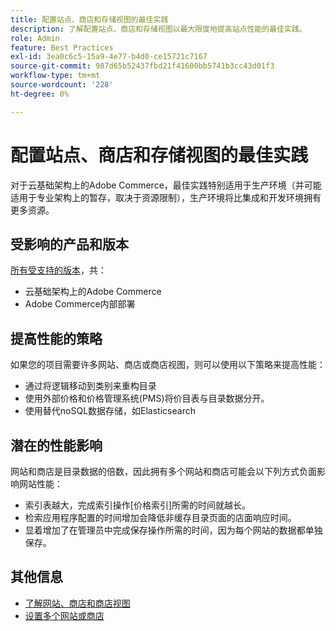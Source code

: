 ```yaml
---
title: 配置站点、商店和存储视图的最佳实践
description: 了解配置站点、商店和存储视图以最大限度地提高站点性能的最佳实践。
role: Admin
feature: Best Practices
exl-id: 3ea0c6c5-15a9-4e77-b4d0-ce15721c7167
source-git-commit: 987d65b52437fbd21f41600bb5741b3cc43d01f3
workflow-type: tm+mt
source-wordcount: '228'
ht-degree: 0%

---
```


# 配置站点、商店和存储视图的最佳实践

对于云基础架构上的Adobe Commerce，最佳实践特别适用于生产环境（并可能适用于专业架构上的暂存，取决于资源限制），生产环境将比集成和开发环境拥有更多资源。

## 受影响的产品和版本

[所有受支持的版本](../../../release/versions.md)，共：

- 云基础架构上的Adobe Commerce
- Adobe Commerce内部部署

## 提高性能的策略

如果您的项目需要许多网站、商店或商店视图，则可以使用以下策略来提高性能：

- 通过将逻辑移动到类别来重构目录
- 使用外部价格和价格管理系统(PMS)将价目表与目录数据分开。
- 使用替代noSQL数据存储，如Elasticsearch

## 潜在的性能影响

网站和商店是目录数据的倍数，因此拥有多个网站和商店可能会以下列方式负面影响网站性能：

- 索引表越大，完成索引操作[价格索引]所需的时间就越长。
- 检索应用程序配置的时间增加会降低非缓存目录页面的店面响应时间。
- 显着增加了在管理员中完成保存操作所需的时间，因为每个网站的数据都单独保存。


## 其他信息

- [了解网站、商店和商店视图](https://experienceleague.adobe.com/zh-hans/docs/commerce-cloud-service/user-guide/configure-store/best-practices)
- [设置多个网站或商店](https://experienceleague.adobe.com/zh-hans/docs/commerce-cloud-service/user-guide/configure-store/multiple-sites)
